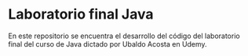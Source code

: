 # Laboratorio final Java
En este repositorio se encuentra el desarrollo del código del laboratorio final del curso de Java dictado por Ubaldo Acosta en Udemy.
